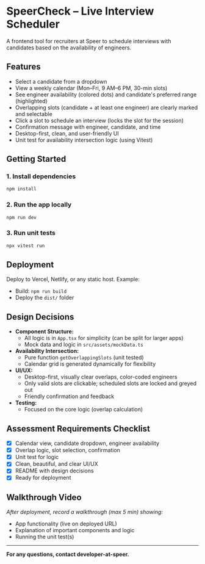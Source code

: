 # SpeerCheck – Live Interview Scheduler

A frontend tool for recruiters at Speer to schedule interviews with candidates based on the availability of engineers.

## Features
- Select a candidate from a dropdown
- View a weekly calendar (Mon–Fri, 9 AM–6 PM, 30-min slots)
- See engineer availability (colored dots) and candidate's preferred range (highlighted)
- Overlapping slots (candidate + at least one engineer) are clearly marked and selectable
- Click a slot to schedule an interview (locks the slot for the session)
- Confirmation message with engineer, candidate, and time
- Desktop-first, clean, and user-friendly UI
- Unit test for availability intersection logic (using Vitest)

## Getting Started

### 1. Install dependencies
```bash
npm install
```

### 2. Run the app locally
```bash
npm run dev
```

### 3. Run unit tests
```bash
npx vitest run
```

## Deployment
Deploy to Vercel, Netlify, or any static host. Example:
- Build: `npm run build`
- Deploy the `dist/` folder

## Design Decisions
- **Component Structure:**
  - All logic is in `App.tsx` for simplicity (can be split for larger apps)
  - Mock data and logic in `src/assets/mockData.ts`
- **Availability Intersection:**
  - Pure function `getOverlappingSlots` (unit tested)
  - Calendar grid is generated dynamically for flexibility
- **UI/UX:**
  - Desktop-first, visually clear overlaps, color-coded engineers
  - Only valid slots are clickable; scheduled slots are locked and greyed out
  - Friendly confirmation and feedback
- **Testing:**
  - Focused on the core logic (overlap calculation)

## Assessment Requirements Checklist
- [x] Calendar view, candidate dropdown, engineer availability
- [x] Overlap logic, slot selection, confirmation
- [x] Unit test for logic
- [x] Clean, beautiful, and clear UI/UX
- [x] README with design decisions
- [x] Ready for deployment

## Walkthrough Video
_After deployment, record a walkthrough (max 5 min) showing:_
- App functionality (live on deployed URL)
- Explanation of important components and logic
- Running the unit test(s)

---

**For any questions, contact developer-at-speer.**
